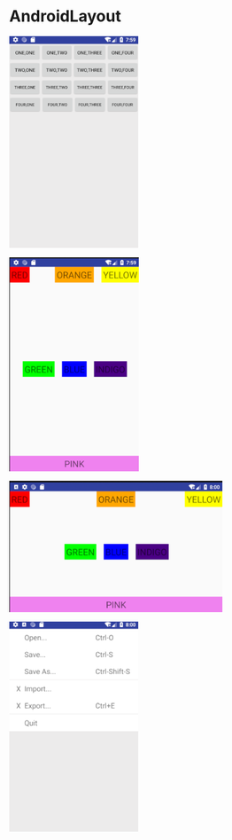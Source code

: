 # AndroidLayout
![LinearLayoutTest](https://github.com/wstelly/AndroidLayout/blob/master/linearlayout.png)


![RelativeLayout1](https://github.com/wstelly/AndroidLayout/blob/master/relativelayout1.png)


![RelativeLayout2](https://github.com/wstelly/AndroidLayout/blob/master/relativelayout2.png)


![TableLayout](https://github.com/wstelly/AndroidLayout/blob/master/tablelayout.png)